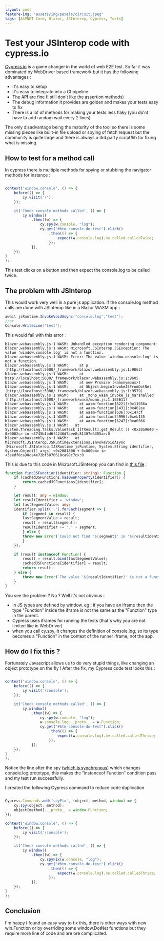 ```yaml
---
layout: post
feature-img: "assets/img/pexels/circuit.jpeg"
tags: [ASPNET Core, Blazor, JSInterop, Cypress, Tests]
---
```


# Test your JSInterop code with cypress.io

[Cypress.io](https://www.cypress.io/) is a game changer in the world of web E2E test. So far it was dominated by WebDriver based framework but it has the following advantages :
- It's easy to setup 
- It's easy to integrate into a CI pipeline
- The API are fine (I still don't like the assertion methods)
- The debug information it provides are golden and makes your tests easy to fix
- There is a lot of methods for making your tests less flaky (you do'nt have to add random wait every 2 lines)

The only disadvantage being the maturity of the tool so there is some missing pieces like built-in file upload or spying of fetch request but the community is quite large and there is always a 3rd party script/lib for fixing what is missing.

## How to test for a method call

In cypress there is multiple methods for spying or stubbing the navigator methods for instance :

```js

context('window.console', () => {
    before(() => {
        cy.visit('/');
    });

    it('Check console methods called', () => {
        cy.window()
            .then((w) => {
                cy.spy(w.console, "log");               
                cy.get("#btn-console-do-test").click()
                    .then(() => {
                        expect(w.console.log).be.called.calledTwice;
                    });
            });
    });
}
);
```

This test clicks on a button and then expect the console.log to be called twice.


## The problem with JSInterop

This would work very well in a pure js application. If the console.log method calls are done with JSInterop like in a Blazor WASM app :

```cs
await jsRuntime.InvokeVoidAsync("console.log","test");
//or
Console.WriteLine("test");
```

This would fail with this error :

```
blazor.webassembly.js:1 WASM: ﻿Unhandled exception rendering component:
blazor.webassembly.js:1 WASM: Microsoft.JSInterop.JSException: The value 'window.console.log' is not a function.
blazor.webassembly.js:1 WASM: Error: The value 'window.console.log' is not a function.
blazor.webassembly.js:1 WASM:     at p (http://localhost:5000/_framework/blazor.webassembly.js:1:9063)
blazor.webassembly.js:1 WASM:     at http://localhost:5000/_framework/blazor.webassembly.js:1:9605
blazor.webassembly.js:1 WASM:     at new Promise (<anonymous>)
blazor.webassembly.js:1 WASM:     at Object.beginInvokeJSFromDotNet (http://localhost:5000/_framework/blazor.webassembly.js:1:9579)
blazor.webassembly.js:1 WASM:     at _mono_wasm_invoke_js_marshalled (http://localhost:5000/_framework/wasm/mono.js:1:165611)
blazor.webassembly.js:1 WASM:     at wasm-function[6221]:0x11936a
blazor.webassembly.js:1 WASM:     at wasm-function[1431]:0x402ee
blazor.webassembly.js:1 WASM:     at wasm-function[636]:0x147cf
blazor.webassembly.js:1 WASM:     at wasm-function[4996]:0xeb135
blazor.webassembly.js:1 WASM:     at wasm-function[3247]:0xa0666
blazor.webassembly.js:1 WASM:   at System.Threading.Tasks.ValueTask`1[TResult].get_Result () <0x20a9640 + 0x0002c> in <5745b1bd6f4246d7aee8c81307e6355a>:0 
blazor.webassembly.js:1 WASM:   at Microsoft.JSInterop.JSRuntimeExtensions.InvokeVoidAsync (Microsoft.JSInterop.IJSRuntime jsRuntime, System.String identifier, System.Object[] args) <0x2081800 + 0x000e4> in <3eedf0ca90ca4e72bf6870618ca98c7c>:0 
```

This is due to this code in Microsoft.JSInterop you can find in [this file](https://github.com/dotnet/extensions/blob/master/src/JSInterop/Microsoft.JSInterop.JS/src/src/Microsoft.JSInterop.ts) :

```ts
function findJSFunction(identifier: string): Function {
    if (cachedJSFunctions.hasOwnProperty(identifier)) {
        return cachedJSFunctions[identifier];
    }

    let result: any = window;
    let resultIdentifier = 'window';
    let lastSegmentValue: any;
    identifier.split('.').forEach(segment => {
        if (segment in result) {
        lastSegmentValue = result;
        result = result[segment];
        resultIdentifier += '.' + segment;
        } else {
        throw new Error(`Could not find '${segment}' in '${resultIdentifier}'.`);
        }
    });

    if (result instanceof Function) {
        result = result.bind(lastSegmentValue);
        cachedJSFunctions[identifier] = result;
        return result;
    } else {
        throw new Error(`The value '${resultIdentifier}' is not a function.`);
    }
}
```

You see the problem ? No ? Well it's not obvious : 
- In JS types are defined by window. eg : if you have an iframe then the type "Function" inside the iframe is not the same as the "Function" type in the parent. 
- Cypress uses iframes for running the tests (that's why you are not limited like in WebDriver)
- when you call cy.spy, it changes the definition of console.log, so its type becomes a "Function" in the context of the runner iframe, not the app.

## How do I fix this ?

Fortunately Javascript allows us to do very stupid things, like changing an object prototype on the fly ! After the fix, my Cypress code test looks this :

```js

context('window.console', () => {
    before(() => {
        cy.visit('/console');
    });

    it('Check console methods called', () => {
        cy.window()
            .then((w) => {
                cy.spy(w.console, "log");
                w.console.log.__proto__ = w.Function;
                cy.get("#btn-console-do-test").click()
                    .then(() => {
                        expect(w.console.log).be.called.calledThrice;
                    });
            });
    });
}
);
```

Notice the line after the spy ([which is synchronous](https://docs.cypress.io/api/commands/spy.html#Syntax)) which changes console.log prototype, this makes the "instanceof Function" condition pass and my test run successfully.

I created the following Cypress command to reduce code duplication

```js

Cypress.Commands.add('spyFix', (object, method, window) => {
    cy.spy(object, method);
    object[method].__proto__ = window.Function;
});

context('window.console', () => {
    before(() => {
        cy.visit('/console');
    });

    it('Check console methods called', () => {
        cy.window()
            .then((w) => {
                cy.spyFix(w.console, "log");
                cy.get("#btn-console-do-test").click()
                    .then(() => {
                        expect(w.console.log).be.called.calledThrice;
                    });
            });
    });
}
);
```

## Conclusion

I'm happy I found an easy way to fix this, there is other ways with new win.Function or by overriding some window.DotNet functions but they require more line of code and are ore complicated.